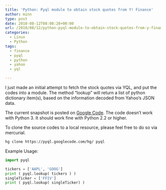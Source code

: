 ```yaml
---
title: 'Python: Pyql module to obtain stock quotes from Y! Finance'
author: minn
type: post
date: 2010-08-12T08:08:28+00:00
url: /2010/08/12/python-pyql-module-to-obtain-stock-quotes-from-y-finance/
categories:
  - Linux
  - Python
tags:
  - finance
  - pyql
  - python
  - yahoo
  - yql

---
```

I just made an initial attempt to fetch the stock quotes via YQL, and put the codes into a module. The method &#8220;lookup&#8221; will return a list of python dictionary item(s), based on the information decoded from Yahoo&#8217;s JSON data.

The current snapshot is posted on <a title="Pyql" href="http://pyql.googlecode.com/" target="_blank">Google Code</a>. The code doesn&#8217;t work with Python 3. It should work fine with Python 2.2 or higher.

To clone the source codes to a local resource, please feel free to do so via mercurial.

```bash
hg clone https://pyql.googlecode.com/hg/ pyql
```

Example Usage:

```python
import pyql

tickers = ['AAPL', 'GOOG']
print ( pyql.lookup( tickers ) )
singleTicker = ['FFIV']
print ( pyql.lookup( singleTicker) )
```